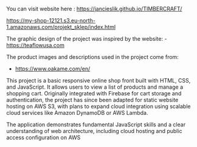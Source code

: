You can visit website here : https://jancieslik.github.io/TIMBERCRAFT/

https://my-shop-12121.s3.eu-north-1.amazonaws.com/projekt_sklep/index.html

The graphic design of the project was inspired by the website:
-https://teaflowusa.com

The product images and descriptions used in the project come from:
- https://www.oakame.com/en/
  
This project is a basic responsive online shop front built with HTML, CSS, and JavaScript. It allows users to view a list of products and manage a shopping cart. Originally integrated with Firebase for cart storage and authentication, the project has since been adapted for static website hosting on AWS S3, with plans to expand cloud integration using scalable cloud services like Amazon DynamoDB or AWS Lambda.

The application demonstrates fundamental JavaScript skills and a clear understanding of web architecture, including cloud hosting and public access configuration on AWS
